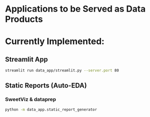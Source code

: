 # Applications to be Served as Data Products

# Currently Implemented:
## Streamlit App
```bash
streamlit run data_app/streamlit.py --server.port 80
```

## Static Reports (Auto-EDA)
### SweetViz & dataprep
```bash
python -m data_app.static_report_generator
```
